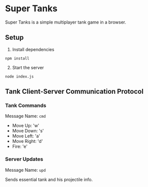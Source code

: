 Super Tanks
===========

Super Tanks is a simple multiplayer tank game in a browser.

## Setup

1. Install dependencies

`npm install`

2. Start the server

`node index.js`

## Tank Client-Server Communication Protocol

### Tank Commands

Message Name: `cmd`

* Move Up:    'w'
* Move Down:  's'
* Move Left:  'a'
* Move Right: 'd'
* Fire:       'e'

### Server Updates

Message Name: `upd`

Sends essential tank and his projectile info.




